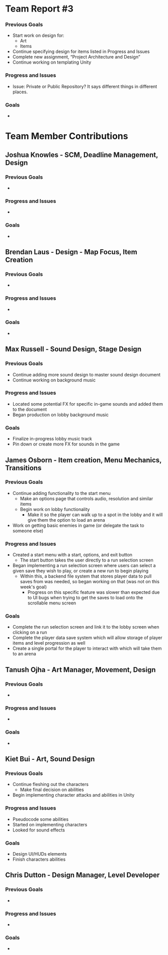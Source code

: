 # Team Report #3

### Previous Goals

* Start work on design for:  
  * Art  
  * Items  
* Continue specifying design for items listed in Progress and Issues  
* Complete new assignment, “Project Architecture and Design”  
* Continue working on templating Unity

### Progress and Issues

* Issue: Private or Public Repository? It says different things in different places. 

### Goals

* 

# Team Member Contributions

## Joshua Knowles \- SCM, Deadline Management, Design

### Previous Goals

*  

### Progress and Issues

* 

### Goals

* 

## Brendan Laus \- Design \- Map Focus, Item Creation

### Previous Goals

*  

### Progress and Issues

* 

### Goals

* 

## Max Russell \- Sound Design, Stage Design

### Previous Goals

* Continue adding more sound design to master sound design document
* Continue working on background music

### Progress and Issues

* Located some potential FX for specific in-game sounds and added them to the document
* Began production on lobby background music

### Goals

* Finalize in-progress lobby music track
* Pin down or create more FX for sounds in the game

## James Osborn \- Item creation, Menu Mechanics, Transitions

### Previous Goals

* Continue adding functionality to the start menu  
  * Make an options page that controls audio, resolution and similar items  
  * Begin work on lobby functionality  
    * Make it so the player can walk up to a spot in the lobby and it will give them the option to load an arena  
* Work on getting basic enemies in game (or delegate the task to someone else)

### Progress and Issues

* Created a start menu with a start, options, and exit button 
  * The start button takes the user directly to a run selection screen  
* Began implementing a run selection screen where users can select a given save they wish to play, or create a new run to begin playing
    * Within this, a backend file system that stores player data to pull saves from was needed, so began working on that (was not on this week's goal)
        * Progress on this specific feature was slower than expected due to UI bugs when trying to get the saves to load onto the scrollable menu screen

### Goals

* Complete the run selection screen and link it to the lobby screen when clicking on a run
* Complete the player data save system which will allow storage of player items and level progression as well
* Create a single portal for the player to interact with which will take them to an arena

## Tanush Ojha \- Art Manager, Movement, Design

### Previous Goals

*  

### Progress and Issues

* 

### Goals

* 

## Kiet Bui \- Art, Sound Design

### Previous Goals

* Continue fleshing out the characters  
  * Make final decision on abilities  
* Begin implementing character attacks and abilities in Unity

### Progress and Issues

* Pseudocode some abilities
* Started on implementing characters
* Looked for sound effects

### Goals

* Design UI/HUDs elements
* Finish characters abilities

## Chris Dutton \- Design Manager, Level Developer

### Previous Goals

*  

### Progress and Issues

* 

### Goals

* 
